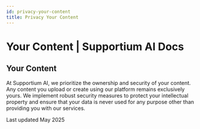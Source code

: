 ```yaml
---
id: privacy-your-content
title: Privacy Your Content
---
```


# Your Content | Supportium AI Docs

## Your Content

At Supportium AI, we prioritize the ownership and security of your content. Any content you upload or create using our platform remains exclusively yours. We implement robust security measures to protect your intellectual property and ensure that your data is never used for any purpose other than providing you with our services.

Last updated May 2025
